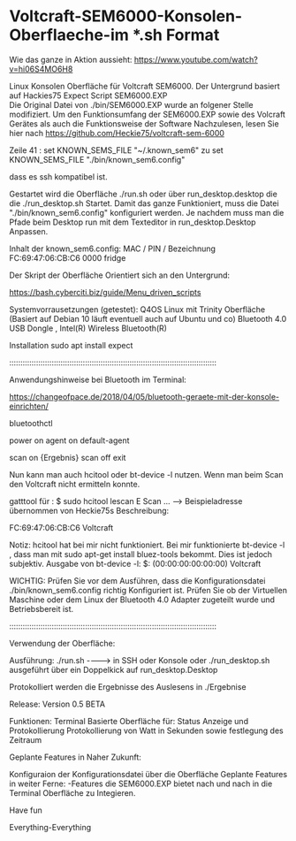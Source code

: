 # Voltcraft-SEM6000-Konsolen-Oberflaeche-im *.sh Format

Wie das ganze in Aktion aussieht: https://www.youtube.com/watch?v=hi06S4MO6H8

Linux Konsolen Oberfläche für Voltcraft SEM6000. Der Untergrund basiert auf Hackies75 Expect Script SEM6000.EXP   
Die Original Datei von ./bin/SEM6000.EXP wurde an folgener Stelle modifiziert. Um den Funktionsumfang der SEM6000.EXP sowie des Volcraft Gerätes als auch die Funktionsweise der Software Nachzulesen, lesen Sie hier nach https://github.com/Heckie75/voltcraft-sem-6000

Zeile 41 : set KNOWN_SEMS_FILE "~/.known_sem6" zu set KNOWN_SEMS_FILE "./bin/known_sem6.config"

dass es ssh kompatibel ist.

Gestartet wird die Oberfläche ./run.sh oder über run_desktop.desktop die die ./run_desktop.sh Startet. Damit das ganze Funktioniert, muss die Datei "./bin/known_sem6.config" konfiguriert werden. Je nachdem muss man die Pfade beim Desktop run mit dem Texteditor in run_desktop.Desktop Anpassen.

Inhalt der known_sem6.config: MAC / PIN / Bezeichnung FC:69:47:06:CB:C6 0000 fridge

Der Skript der Oberfläche Orientiert sich an den Untergrund:

https://bash.cyberciti.biz/guide/Menu_driven_scripts

Systemvorrausetzungen (getestet): Q4OS Linux mit Trinity Oberfläche (Basiert auf Debian 10 läuft eventuell auch auf Ubuntu und co) Bluetooth 4.0 USB Dongle , Intel(R) Wireless Bluetooth(R)

Installation sudo apt install expect

:::::::::::::::::::::::::::::::::::::::::::::::::::::::::::::::::::::::::::::::::::::::::::::

Anwendungshinweise bei Bluetooth im Terminal:

https://changeofpace.de/2018/04/05/bluetooth-geraete-mit-der-konsole-einrichten/

bluetoothctl

power on
agent on
default-agent

scan on
{Ergebnis}
scan off 
exit

Nun kann man auch  hcitool oder bt-device -l nutzen. Wenn man beim Scan den Voltcraft nicht ermitteln konnte.

gatttool für : $ sudo hcitool lescan E Scan ... --> Beispieladresse übernommen von Heckie75s Beschreibung: 

FC:69:47:06:CB:C6 Voltcraft

Notiz: hcitool hat bei mir nicht funktioniert. Bei mir funktionierte bt-device -l , dass man mit sudo apt-get install bluez-tools bekommt. Dies ist jedoch subjektiv. Ausgabe von bt-device -l: 
$: (00:00:00:00:00:00) Voltcraft

WICHTIG: Prüfen Sie vor dem Ausführen, dass die Konfigurationsdatei ./bin/known_sem6.config richtig Konfiguriert ist. Prüfen Sie ob der Virtuellen Maschine oder dem Linux der Bluetooth 4.0 Adapter zugeteilt wurde und Betriebsbereit ist.

:::::::::::::::::::::::::::::::::::::::::::::::::::::::::::::::::::::::::::::::::::::::::::::

Verwendung der Oberfläche: 

Ausführung: ./run.sh ----> in SSH oder Konsole oder ./run_desktop.sh ausgeführt über ein Doppelkick auf run_desktop.Desktop

Protokolliert werden die Ergebnisse des Auslesens in ./Ergebnise

Release: Version 0.5 BETA

Funktionen: Terminal Basierte Oberfläche für: Status Anzeige und Protokollierung Protokollierung von Watt in Sekunden sowie festlegung des Zeitraum

Geplante Features in Naher Zukunft:

Konfiguraion der Konfigurationsdatei über die Oberfläche
Geplante Features in weiter Ferne: -Features die SEM6000.EXP bietet nach und nach in die Terminal Oberfläche zu Integieren.

Have fun

Everything-Everything
